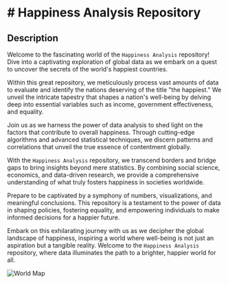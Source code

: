 # # Happiness Analysis Repository

## Description
Welcome to the fascinating world of the `Happiness Analysis` repository! Dive into a captivating exploration of global data as we embark on a quest to uncover the secrets of the world's happiest countries.

Within this great repository, we meticulously process vast amounts of data to evaluate and identify the nations deserving of the title "the happiest." We unveil the intricate tapestry that shapes a nation's well-being by delving deep into essential variables such as income, government effectiveness, and equality.

Join us as we harness the power of data analysis to shed light on the factors that contribute to overall happiness. Through cutting-edge algorithms and advanced statistical techniques, we discern patterns and correlations that unveil the true essence of contentment globally.

With the `Happiness Analysis` repository, we transcend borders and bridge gaps to bring insights beyond mere statistics. By combining social science, economics, and data-driven research, we provide a comprehensive understanding of what truly fosters happiness in societies worldwide.

Prepare to be captivated by a symphony of numbers, visualizations, and meaningful conclusions. This repository is a testament to the power of data in shaping policies, fostering equality, and empowering individuals to make informed decisions for a happier future.

Embark on this exhilarating journey with us as we decipher the global landscape of happiness, inspiring a world where well-being is not just an aspiration but a tangible reality. Welcome to the `Happiness Analysis` repository, where data illuminates the path to a brighter, happier world for all.


![World Map](https://example.com/world_map.png)
